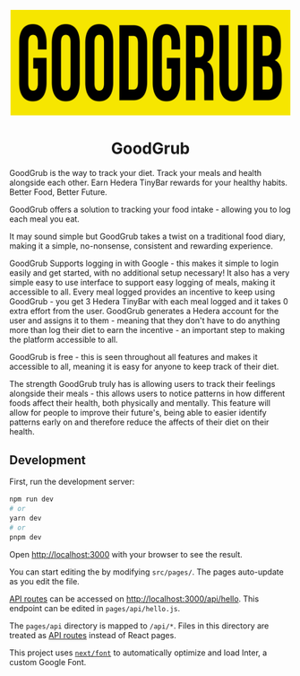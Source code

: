 <p align='center'>
<img src='/public/images/logo.png' alt='GoodGrub Logo' width='500px'>
<h1 align='center'>GoodGrub</h1>
GoodGrub is the way to track your diet. Track your meals and health alongside each other. Earn Hedera TinyBar rewards for your healthy habits. Better Food, Better Future.
</p>

GoodGrub offers a solution to tracking your food intake - allowing you to log each meal you eat.

It may sound simple but GoodGrub takes a twist on a traditional food diary, making it a simple, no-nonsense, consistent and rewarding experience.

GoodGrub Supports logging in with Google - this makes it simple to login easily and get started, with no additional setup necessary! It also has a very simple easy to use interface to support easy logging of meals, making it accessible to all. Every meal logged provides an incentive to keep using GoodGrub - you get 3 Hedera TinyBar with each meal logged and it takes 0 extra effort from the user. GoodGrub generates a Hedera account for the user and assigns it to them - meaning that they don't have to do anything more than log their diet to earn the incentive - an important step to making the platform accessible to all.

GoodGrub is free - this is seen throughout all features and makes it accessible to all, meaning it is easy for anyone to keep track of their diet.

The strength GoodGrub truly has is allowing users to track their feelings alongside their meals - this allows users to notice patterns in how different foods affect their health, both physically and mentally. This feature will allow for people to improve their future's, being able to easier identify patterns early on and therefore reduce the affects of their diet on their health.

## Development

First, run the development server:

```bash
npm run dev
# or
yarn dev
# or
pnpm dev
```

Open [http://localhost:3000](http://localhost:3000) with your browser to see the result.

You can start editing the by modifying `src/pages/`. The pages auto-update as you edit the file.

[API routes](https://nextjs.org/docs/api-routes/introduction) can be accessed on [http://localhost:3000/api/hello](http://localhost:3000/api/hello). This endpoint can be edited in `pages/api/hello.js`.

The `pages/api` directory is mapped to `/api/*`. Files in this directory are treated as [API routes](https://nextjs.org/docs/api-routes/introduction) instead of React pages.

This project uses [`next/font`](https://nextjs.org/docs/basic-features/font-optimization) to automatically optimize and load Inter, a custom Google Font.